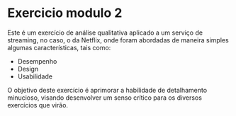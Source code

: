 # Exercicio modulo 2

Este é um exercício de análise qualitativa aplicado a um serviço de streaming, no caso, o da Netflix, onde foram abordadas de maneira simples algumas características, tais como:

- Desempenho
- Design
- Usabilidade

O objetivo deste exercício é aprimorar a habilidade de detalhamento minucioso, visando desenvolver um senso crítico para os diversos exercícios que virão.
